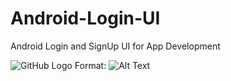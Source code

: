 # Android-Login-UI
Android Login and SignUp UI for App Development


![GitHub Logo](C:/Users/Akshat/Downloads/Captue.PNG)
Format: ![Alt Text](url)
